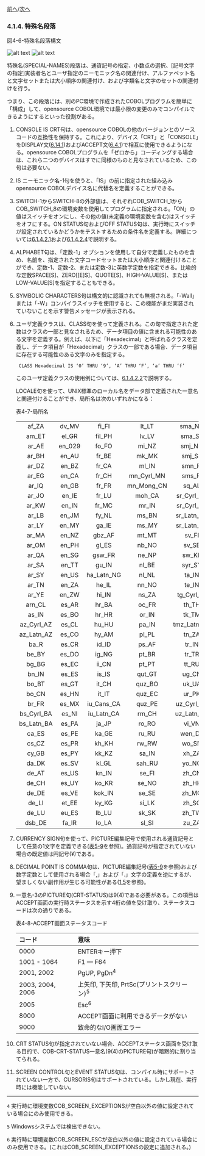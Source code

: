 <!--navi start-->
[前へ](4-1-3.md)/[次へ](4-2-1-1.md)
<!--navi end-->
### 4.1.4. 特殊名段落

図4-6-特殊名段落構文

![alt text](Image/4-6-1.png)
![alt text](Image/4-6-2.png)

特殊名(SPECIAL-NAMES)段落は、通貨記号の指定、小数点の選択、[記号文字の指定]実装者名とユーザ指定のニーモニック名の関連付け、アルファベット名と文字セットまたは大小順序の関連付け、および字類名と文字のセットの関連付けを行う。

つまり、この段落には、別のPC環境で作成されたCOBOLプログラムを簡単に「構成」して、opensource COBOL環境では最小限の変更のみでコンパイルできるようにするといった役割がある。

1. CONSOLE IS CRT句は、opensource COBOLの他のバージョンとのソースコードの互換性を保持する。これにより、デバイス「CRT」と「CONSOLE」をDISPLAY文([6.14.1](6-14-1.md))およびACCEPT文([6.4.1](6-4-1.md))で相互に使用できるようになる。opensource COBOLプログラムを「ゼロから」コーディングする場合は、これら二つのデバイスはすでに同様のものと見なされているため、この句は必要ない。

2. IS ニーモニック名-1句を使うと、「IS」の前に指定された組み込みopensource COBOLデバイス名に代替名を定義することができる。

3. SWITCH-1からSWITCH-8の外部値は、それぞれCOB_SWITCH_1からCOB_SWITCH_8の環境変数を使用してプログラムに指定される。「ON」の値はスイッチをオンにし、その他の値(未定義の環境変数を含む)はスイッチをオフにする。ON STATUS句およびOFF STATUS句は、実行時にスイッチが設定されているかどうかをテストするための条件名を定義する。詳細については[6.1.4.2.1](6-1-4-2.md#61421-条件名レベル88項目)および[6.1.4.2.4](6-1-4-2.md#61424-スイッチ状態条件)で説明する。

4. ALPHABET句は、「定数-1」オプションを使用して自分で定義したものを含め、名前を、指定された文字コードセットまたは大小順序と関連付けることができ、定数-1、定数-2、または定数-3に英数字定数を指定できる。比喩的な定数SPACE[S]、ZERO[[E]S]、QUOTE[S]、HIGH-VALUE[S]、またはLOW-VALUE[S]を指定することもできる。

5. SYMBOLIC CHARACTERS句は構文的に認識されても無視される。「-Wall」または「-W」コンパイラスイッチを使用すると、この機能がまだ実装されていないことを示す警告メッセージが表示される。

6. ユーザ定義クラスは、CLASS句を使って定義される。この句で指定された定数はクラスの一部と見なされるため、データ項目の値に含まれる可能性のある文字を定義する。例えば、以下に「Hexadecimal」と呼ばれるクラスを定義し、データ項目が「Hexadecimal」クラスの一部である場合、データ項目に存在する可能性のある文字のみを指定する。

        CLASS Hexadecimal IS ‘0’ THRU ‘9’, ‘A’ THRU ‘F’, ‘a’ THRU ‘f’

    このユーザ定義クラスの使用例については、[6.1.4.2.2](6-1-4-2.md#61422-字類条件)で説明する。

   LOCALE句を使って、UNIX標準のローカル名をデータ部で定義された一意名と関連付けることができ、局所名は次のいずれかになる：

   表4-7-局所名

   | | | | | |
   | :---: | :---: | :---: | :---: | :---: |
   | af_ZA   | dv_MV   | fi_FI   | lt_LT   | sma_NO  |
    | am_ET   | el_GR   | fil_PH  | lv_LV   | sma_SE  |
    | ar_AE   | en_029  | fo_FO   | mi_NZ   | smj_NO  |
    | ar_BH   | en_AU   | fr_BE   | mk_MK   | smj_SE  |
    | ar_DZ   | en_BZ   | fr_CA   | ml_IN   | smn_FI  |
    | ar_EG   | en_CA   | fr_CH   | mn_Cyrl_MN | sms_FI |
    | ar_IQ   | en_GB   | fr_FR   | mn_Mong_CN | sq_AL  |
    | ar_JO   | en_IE   | fr_LU   | moh_CA  | sr_Cyrl_BA |
    | ar_KW   | en_IN   | fr_MC   | mr_IN   | sr_Cyrl_CS |
    | ar_LB   | en_JM   | fy_NL   | ms_BN   | sr_Latn_BA |
    | ar_LY   | en_MY   | ga_IE   | ms_MY   | sr_Latn_CS |
    | ar_MA   | en_NZ   | gbz_AF  | mt_MT   | sv_FI   |
    | ar_OM   | en_PH   | gl_ES   | nb_NO   | sv_SE   |
    | ar_QA   | en_SG   | gsw_FR  | ne_NP   | sw_KE   |
    | ar_SA   | en_TT   | gu_IN   | nl_BE   | syr_SY  |
    | ar_SY   | en_US   | ha_Latn_NG | nl_NL | ta_IN  |
    | ar_TN   | en_ZA   | he_IL   | nn_NO   | te_IN   |
    | ar_YE   | en_ZW   | hi_IN   | ns_ZA   | tg_Cyrl_TJ |
    | arn_CL  | es_AR   | hr_BA   | oc_FR   | th_TH   |
    | as_IN   | es_BO   | hr_HR   | or_IN   | tk_TM   |
    | az_Cyrl_AZ | es_CL | hu_HU   | pa_IN   | tmz_Latn_DZ |
    | az_Latn_AZ | es_CO | hy_AM   | pl_PL   | tn_ZA   |
    | ba_R    | es_CR   | id_ID   | ps_AF   | tr_IN   |
    | be_BY   | es_DO   | ig_NG   | pt_BR   | tr_TR   |
    | bg_BG   | es_EC   | ii_CN   | pt_PT   | tt_RU   |
    | bn_IN   | es_ES   | is_IS   | qut_GT  | ug_CN   |
    | bo_BT   | es_GT   | it_CH   | quz_BO  | uk_UA   |
    | bo_CN   | es_HN   | it_IT   | quz_EC  | ur_PK   |
    | br_FR   | es_MX   | iu_Cans_CA | quz_PE | uz_Cyrl_UZ |
    | bs_Cyrl_BA | es_NI | iu_Latn_CA | rm_CH | uz_Latn_UZ |
    | bs_Latn_BA | es_PA | ja_JP   | ro_RO   | vi_VN   |
    | ca_ES   | es_PE   | ka_GE   | ru_RU   | wen_DE  |
    | cs_CZ   | es_PR   | kh_KH   | rw_RW   | wo_SN   |
    | cy_GB   | es_PY   | kk_KZ   | sa_IN   | xh_ZA   |
    | da_DK   | es_SV   | kl_GL   | sah_RU  | yo_NG   |
    | de_AT   | es_US   | kn_IN   | se_FI   | zh_CN   |
    | de_CH   | es_UY   | ko_KR   | se_NO   | zh_HK   |
    | de_DE   | es_VE   | kok_IN  | se_SE   | zh_MO   |
    | de_LI   | et_EE   | ky_KG   | si_LK   | zh_SG   |
    | de_LU   | eu_ES   | lb_LU   | sk_SK   | zh_TW   |
    | dsb_DE  | fa_IR   | lo_LA   | sl_SI   | zu_ZA   |


7. CURRENCY SIGN句を使って、PICTURE編集記号で使用される通貨記号として任意の1文字を定義できる([表5-9](5-3.md)を参照)。通貨記号が指定されていない場合の既定値は円記号(¥)である。

8. DECIMAL POINT IS COMMA句は、PICTURE編集記号([表5-9](5-3.md)を参照)および数字定数として使用される場合「,」および「.」文字の定義を逆にするが、望ましくない副作用が生じる可能性がある([1.5](1-5.md)を参照)。

9. 一意名-3のPICTURE句(CRT-STATUS)は9(4)である必要がある。この項目はACCEPT画面の実行時ステータスを示す4桁の値を受け取り、ステータスコードは次の通りである。

    表4-8-ACCEPT画面ステータスコード

    | コード | 意味  |
    | :--- | :--- |
    | 0000 | ENTERキー押下 |
    | 1001 - 1064| F1 — F64 |
    | 2001, 2002 | PgUP, PgDn<sup>4</sup> |
    | 2003, 2004, 2006|上矢印, 下矢印, PrtSc(プリントスクリーン)<sup>5</sup> |
    | 2005 | Esc<sup>6</sup> |
    | 8000 | ACCEPT画面に利用できるデータがない |
    | 9000 | 致命的なI/O画面エラー |


10. CRT STATUS句が指定されていない場合、ACCEPTステータス画面を受け取る目的で、COB-CRT-STATUS一意名(9(4)のPICTURE句)が暗黙的に割り当てられる。

11. SCREEN CONTROL句とEVENT STATUS句は、コンパイル時にサポートされていない一方で、CURSORIS句はサポートされている。しかし現在、実行時には機能していない。

---

`4` 実行時に環境変数COB_SCREEN_EXCEPTIONSが空白以外の値に設定されている場合にのみ使用できる。

`5` Windowsシステムでは検出できない。

`6` 実行時に環境変数COB_SCREEN_ESCが空白以外の値に設定されている場合にのみ使用できる。(これはCOB_SCREEN_EXCEPTIONSの設定に追加される。)

